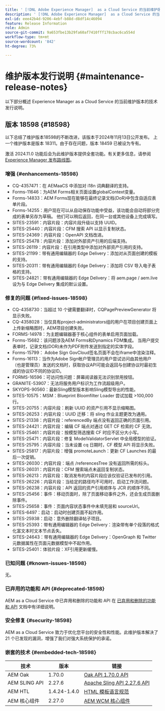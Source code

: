 ```yaml
---
title: ' [!DNL Adobe Experience Manager]  as a Cloud Service 的当前维护版本发行说明。'
description: ' [!DNL Adobe Experience Manager]  as a Cloud Service 的当前维护版本发行说明。'
exl-id: eee42b4d-9206-4ebf-b88d-d8df14c46094
feature: Release Information
role: Admin
source-git-commit: 9a653fbe13b29fa60af7410fff178cbac6ca554d
workflow-type: tm+mt
source-wordcount: '842'
ht-degree: 73%

---
```



# 维护版本发行说明 {#maintenance-release-notes}

以下部分概述 Experience Manager as a Cloud Service 的当前维护版本的技术发行说明。

## 版本 18598 {#18598}

以下总结了维护版本18598的不断改进，该版本于2024年11月13日公开发布。 上一个维护版本是版本 18311。由于存在问题，版本 18459 已被设为专有。

激活 2024.11.0 功能后会为此维护版本提供全套功能。有关更多信息，请参阅[ Experience Manager 发布路线图](https://experienceleague.adobe.com/zh-hans/docs/experience-manager-release-information/aem-release-updates/update-releases-roadmap)。

### 增强 {#enhancements-18598}

* CQ-4357471：在 AEMaaCS 中添加对 i18n 词典翻译的支持。
* Forms-11646：为AEM Forms相关页面设置globalContext变量。
* Forms-14833：AEM Forms现在能够在最终记录文档(DoR)中包含自适应表单片段。
* Forms-14255：用户现在可以从自动保存功能中受益，该功能会自动将部分完成的表单另存为草稿。 他们可以稍后返回，在同一台或其他设备上完成填写。
* SITES-23591：内容片段：内容片段升级以支持 UUID。
* SITES-25440：内容片段：CFM 搜索 API 以显示复制状态。
* SITES-24369：内容片段：OpenAPI 文档改进。
* SITES-25478：内容片段：添加对外部资产引用的后端支持。
* SITES-26119：内容片段：在引用类型中添加对外部资产引用的支持。
* SITES-21199：带有通用编辑器的 Edge Delivery：添加对从页面创建的模板的支持。
* SITES-20311：带有通用编辑器的 Edge Delivery：添加将 CSV 导入电子表格的支持。
* SITES-24821：带有通用编辑器的 Edge Delivery：将 aem.page / aem.live 设为与 Edge Delivery 集成的默认设置。

### 修复的问题 {#fixed-issues-18598}

* CQ-4358730：当超过 10 个键需要翻译时，CQPagePreviewGenerator 将显示失败。
* CQ-4358028：当仅具有project-administrators组的用户在项目创建页面上上传新缩略图时，AEM项目创建失败。
* FORMS-14978：为主题编辑器基于核心组件的表单启用页面加载。
* Forms-15682：该问题涉及AEM Forms和Dynamics FDM集成。 当用户提交表单时，记录文档(DOR)未作为PDF附件发送到指定的实体字段。
* Forms-15799： Adobe Sign GovCloud签名页面不会在iframe中渲染注释。
* Forms-16113：当作为Adobe Sign帐户管理员的用户尝试访问由其他用户（也是管理员）发送的文档时，获取协议API可能会返回与创建协议时最初生成的协议ID不同的协议ID。
* FORMS-16596：可访问性问题：屏幕阅读器无法识别禁用按钮。
* GRANITE-53907：无法将服务用户标识为工作流超级用户。
* SKYOPS-90560：最新Sling模型版本影响Sling模型导出的性能。
* SITES-10575：MSM：Blueprint Bloomfilter Loader 尝试加载 >100,000 行。
* SITES-20755：内容片段：刷新 UUID 的资产引用不显示缩略图。
* SITES-26253：内容片段：UUID 迁移：将 sling 作业主题更改为通用。
* SITES-21338：内容片段：referencedBy 端点没有返回正确的页面引用。
* SITES-24421：内容片段：编辑 CF 端点对通过 GET CF 检索的 CF 无效。
* SITES-25461：内容片段：按模型筛选搜索 CF 时应不区分大小写。
* SITES-25471：内容片段：修复 ModelValidatorServlet 中全局模型的验证。
* SITES-25795：内容片段：当未设置 cq 日期时，CF 模型 API 将显示失败。
* SITES-25817：内容片段：增强 promoteLaunch：更新 CF Launches 的最后一次促销。
* SITES-26030：内容片段：端点 /referencesTree 没有返回所需的标头。
* SITES-26031：内容片段：CFM 搜索端点未返回复制状态。
* SITES-26213：内容片段：取消发布的内容片段应该仅验证已发布的引用。
* SITES-26226：内容片段：当给定的路径均不可用时，启动工作流问题。
* SITES-26238：内容片段：API 返回的资产引用顺序与 JCR 的顺序不同。
* SITES-25456：事件：移动页面时，除了页面移动事件之外，还会生成页面删除事件。
* SITES-25658：事件：页面内容状态事件中未填充层和 sourceUrl。
* SITES-6497：启动：启动时创建页面不起作用。
* SITES-25938：启动：意外删除翻译帖子项目。
* SITES-25393：带有通用编辑器的 Edge Delivery：渲染带有单个段落的格式化富文本时文本节点丢失。
* SITES-24643：带有通用编辑器的 Edge Delivery：OpenGraph 和 Twitter 元数据属性在页面元数据模型中不起作用。
* SITES-25401：体验片段：XF引用更新缓慢。

### 已知问题 {#known-issues-18598}

无。

### 已弃用的功能和 API {#deprecated-18598}

AEM as a Cloud Service 中已弃用和删除的功能和 API 在 [已弃用和删除的功能和 API](/help/release-notes/deprecated-removed-features.md) 文档中有详细说明。

### 安全修复 {#security-18598}

AEM as a Cloud Service 致力于优化您平台的安全性和性能。此维护版本解决了 21 个已发现的漏洞，增强了我们对强大系统保护的承诺。

### 嵌套的技术 {#embedded-tech-18598}

| 技术 | 版本 | 链接 |
|---|---|---|
| AEM Oak | 1.70.0 | [Oak API 1.70.0 API](https://www.javadoc.io/doc/org.apache.jackrabbit/oak-api/1.70.0/index.html) |
| AEM SLING API | 2.27.6 | [Apache Sling API 2.27.6 API](https://www.javadoc.io/doc/org.apache.sling/org.apache.sling.api/latest/index.html) |
| AEM HTL | 1.4.24-1.4.0 | [HTML 模板语言规范](https://github.com/adobe/htl-spec) |
| AEM 核心组件 | 2.27.0 | [AEM WCM 核心组件](https://github.com/adobe/aem-core-wcm-components) |
